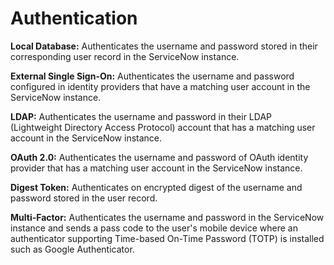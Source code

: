 # Authentication
**Local Database:** Authenticates the username and password stored in their corresponding user record in the ServiceNow instance.

**External Single Sign-On:** Authenticates the username and password configured in identity providers that have a matching user account in the ServiceNow instance.

**LDAP:** Authenticates the username and password in their LDAP (Lightweight Directory Access Protocol) account that has a matching user account in the ServiceNow instance.

**OAuth 2.0:** Authenticates the username and password of OAuth identity provider that has a matching user account in the ServiceNow instance.

**Digest Token:** Authenticates on encrypted digest of the username and password stored in the user record.

**Multi-Factor:** Authenticates the username and password in the ServiceNow instance and sends a pass code to the user's mobile device where an authenticator supporting Time-based On-Time Password (TOTP) is installed such as Google Authenticator.